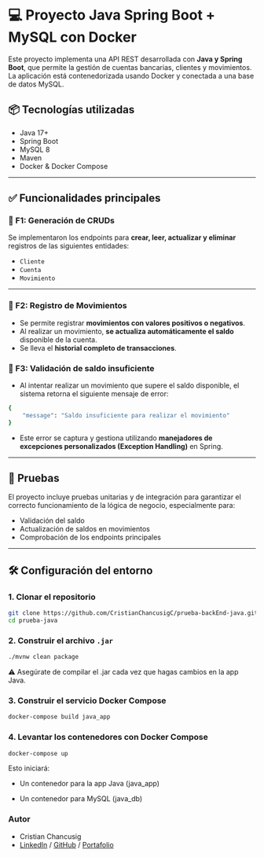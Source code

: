 # 💻 Proyecto Java Spring Boot + MySQL con Docker

Este proyecto implementa una API REST desarrollada con **Java y Spring Boot**, que permite la gestión de cuentas bancarias, clientes y movimientos. La aplicación está contenedorizada usando Docker y conectada a una base de datos MySQL.

## 📦 Tecnologías utilizadas

- Java 17+
- Spring Boot
- MySQL 8
- Maven
- Docker & Docker Compose

---

## ✅ Funcionalidades principales

### 🔹 F1: Generación de CRUDs

Se implementaron los endpoints para **crear, leer, actualizar y eliminar** registros de las siguientes entidades:

- `Cliente`
- `Cuenta`
- `Movimiento`

---

### 🔹 F2: Registro de Movimientos

- Se permite registrar **movimientos con valores positivos o negativos**.
- Al realizar un movimiento, **se actualiza automáticamente el saldo** disponible de la cuenta.
- Se lleva el **historial completo de transacciones**.

### 🔹 F3: Validación de saldo insuficiente

- Al intentar realizar un movimiento que supere el saldo disponible, el sistema retorna el siguiente mensaje de error:

```bash
{
    "message": "Saldo insuficiente para realizar el movimiento"
}
```

- Este error se captura y gestiona utilizando **manejadores de excepciones personalizados (Exception Handling)** en Spring.

---

## 🔬 Pruebas

El proyecto incluye pruebas unitarias y de integración para garantizar el correcto funcionamiento de la lógica de negocio, especialmente para:

- Validación del saldo
- Actualización de saldos en movimientos
- Comprobación de los endpoints principales

---

## 🛠️ Configuración del entorno

### 1. Clonar el repositorio

```bash
git clone https://github.com/CristianChancusigC/prueba-backEnd-java.git
cd prueba-java
```

### 2. Construir el archivo `.jar`

```bash
./mvnw clean package
```

⚠️ Asegúrate de compilar el .jar cada vez que hagas cambios en la app Java.

### 3. Construir el servicio Docker Compose

```bash
docker-compose build java_app
```

### 4. Levantar los contenedores con Docker Compose

```bash
docker-compose up
```

Esto iniciará:

- Un contenedor para la app Java (java_app)

- Un contenedor para MySQL (java_db)

### Autor

- Cristian Chancusig
- [LinkedIn](www.linkedin.com/in/cristian-chancusig-153520247) / [GitHub](https://github.com/CristianChancusigC) / [Portafolio](https://cristianchancusigc.github.io/my-portfolio/)
